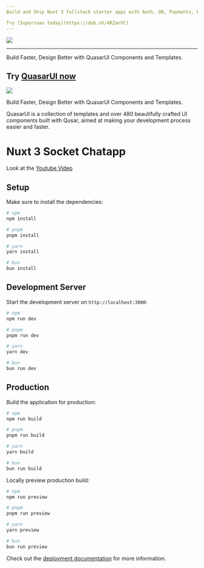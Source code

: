 ```yaml
---
Build and Ship Nuxt 3 fullstack starter apps with Auth, DB, Payments, Email & File storage 

Try [Supersaas today](https://dub.sh/4RZanYC)
---
```



[<img src="https://essentials.supersaas.dev/supersaas-banner.png">](https://dub.sh/4RZanYC)

---
Build Faster, Design Better with QuasarUI Components and Templates.

Try [QuasarUI now](https://www.quasarui.com/)
---


[<img src="https://www.quasarui.com/img/og.webp">](https://www.quasarui.com/)

Build Faster, Design Better with QuasarUI Components and Templates.

QuasarUI is a collection of templates and over 480 beautifully crafted UI components built with Qusar, aimed at making your development process easier and faster.


# Nuxt 3 Socket Chatapp

Look at the [Youtube Video](https://youtu.be/R-1EoDMfSnI)

## Setup

Make sure to install the dependencies:

```bash
# npm
npm install

# pnpm
pnpm install

# yarn
yarn install

# bun
bun install
```

## Development Server

Start the development server on `http://localhost:3000`:

```bash
# npm
npm run dev

# pnpm
pnpm run dev

# yarn
yarn dev

# bun
bun run dev
```

## Production

Build the application for production:

```bash
# npm
npm run build

# pnpm
pnpm run build

# yarn
yarn build

# bun
bun run build
```

Locally preview production build:

```bash
# npm
npm run preview

# pnpm
pnpm run preview

# yarn
yarn preview

# bun
bun run preview
```

Check out the [deployment documentation](https://nuxt.com/docs/getting-started/deployment) for more information.
